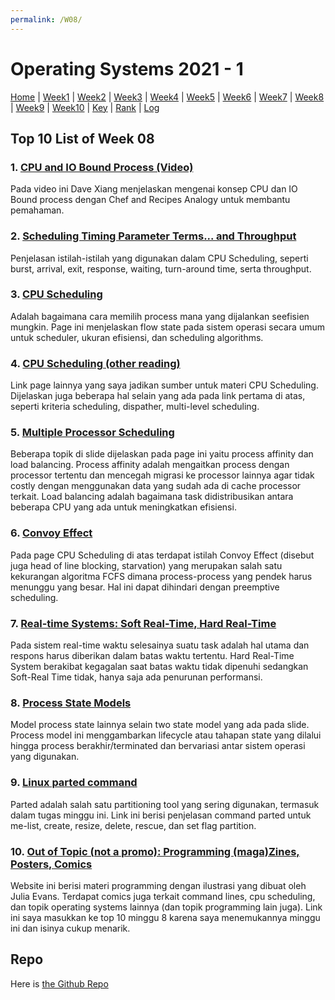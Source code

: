 ```yaml
---
permalink: /W08/
---
```

# Operating Systems 2021 - 1

[Home](../) | 
[Week1](../W01/) | 
[Week2](../W02/) | 
[Week3](../W03/) | 
[Week4](../W04/) | 
[Week5](../W05/) | 
[Week6](../W06/) | 
[Week7](../W07/) | 
[Week8](../W08/) | 
[Week9](../W09/) | 
[Week10](../W10/) | 
[Key](../TXT/mypubkey.txt) | 
[Rank](../TXT/myrank.txt) | 
[Log](../TXT/mylog.txt)

## Top 10 List of Week 08

### 1. [CPU and IO Bound Process (Video)](https://www.youtube.com/watch?v=Wsv07g4ml8I)  
Pada video ini Dave Xiang menjelaskan mengenai konsep CPU dan IO Bound process dengan Chef and Recipes Analogy untuk membantu pemahaman.

### 2. [Scheduling Timing Parameter Terms... and Throughput](https://afteracademy.com/blog/what-is-burst-arrival-exit-response-waiting-turnaround-time-and-throughput)  
Penjelasan istilah-istilah yang digunakan dalam CPU Scheduling, seperti burst, arrival, exit, response, waiting, turn-around time, serta throughput.


### 3. [CPU Scheduling](http://cs241.cs.illinois.edu/coursebook/Scheduling)  
Adalah bagaimana cara memilih process mana yang dijalankan seefisien mungkin. Page ini menjelaskan flow state pada sistem operasi secara umum untuk scheduler, ukuran efisiensi, dan scheduling algorithms.

### 4. [CPU Scheduling (other reading)](https://www.guru99.com/cpu-scheduling-algorithms.html)  
Link page lainnya yang saya jadikan sumber untuk materi CPU Scheduling. Dijelaskan juga beberapa hal selain yang ada pada link pertama di atas, seperti kriteria scheduling, dispather, multi-level scheduling.

### 5. [Multiple Processor Scheduling](https://www.geeksforgeeks.org/multiple-processor-scheduling-in-operating-system/)  
Beberapa topik di slide dijelaskan pada page ini yaitu process affinity dan load balancing. Process affinity adalah mengaitkan process dengan processor tertentu dan mencegah migrasi ke processor lainnya agar tidak costly dengan menggunakan data yang sudah ada di cache processor terkait. Load balancing adalah bagaimana task didistribusikan antara beberapa CPU yang ada untuk meningkatkan efisiensi.

### 6. [Convoy Effect](https://www.includehelp.com/operating-systems/convoy-effect-in-fcfs-scheduling.aspx)  
Pada page CPU Scheduling di atas terdapat istilah Convoy Effect (disebut juga head of line blocking, starvation) yang merupakan salah satu kekurangan algoritma FCFS dimana process-process yang pendek harus menunggu yang besar. Hal ini dapat dihindari dengan preemptive scheduling.

### 7. [Real-time Systems: Soft Real-Time, Hard Real-Time](https://www.geeksforgeeks.org/real-time-systems/)  
Pada sistem real-time waktu selesainya suatu task adalah hal utama dan respons harus diberikan dalam batas waktu tertentu. Hard Real-Time System berakibat kegagalan saat batas waktu tidak dipenuhi sedangkan Soft-Real Time tidak, hanya saja ada penurunan performansi.

### 8. [Process State Models](https://slaystudy.com/process-state-models-in-operating-system/)  
Model process state lainnya selain two state model yang ada pada slide. Process model ini menggambarkan lifecycle atau tahapan state yang dilalui hingga process berakhir/terminated dan bervariasi antar sistem operasi yang digunakan.

### 9. [Linux parted command](https://www.tecmint.com/parted-command-to-create-resize-rescue-linux-disk-partitions/)  
Parted adalah salah satu partitioning tool yang sering digunakan, termasuk dalam tugas minggu ini. Link ini berisi penjelasan command parted untuk me-list, create, resize, delete, rescue, dan set flag partition.

### 10. [Out of Topic (not a promo): Programming (maga)Zines, Posters, Comics](https://wizardzines.com/comics/)   
Website ini berisi materi programming dengan ilustrasi yang dibuat oleh Julia Evans. Terdapat comics juga terkait command lines, cpu scheduling, dan topik operating systems lainnya (dan topik programming lain juga). Link ini saya masukkan ke top 10 minggu 8 karena saya menemukannya minggu ini dan isinya cukup menarik.

## Repo
Here is [the Github Repo](https://github.com/ni-tami/os211)
